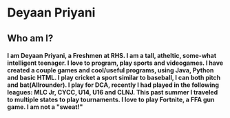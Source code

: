 

# Deyaan Priyani
## Who am I?  

#### I am Deyaan Priyani, a Freshmen at RHS. I am a tall, atheltic, some-what intelligent teenager. I love to program, play sports and videogames. I have created a couple games and cool/useful programs, using Java, Python and basic HTML. I play cricket a sport similar to baseball, I can both pitch and bat(Allrounder). I play for DCA, recently I had played in the following leagues: MLC Jr, CYCC, U14, U16 and CLNJ. This past summer I traveled to multiple states to play tournaments. I love to play Fortnite, a FFA gun game. I am not a "sweat!" 
